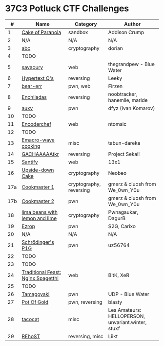 # 37C3 Potluck CTF Challenges

| **#** | **Name**                                             | **Category**            | **Author**                                         |
|-------|------------------------------------------------------|-------------------------|----------------------------------------------------|
| 1     | [Cake of Paranoia](challenge-01/)                    | sandbox                 | Addison Crump                                      |
| 2     | N/A                                                  | N/A                     | N/A                                                |
| 3     | [abc](challenge-03/)                                 | cryptography            | dorian                                             |
| 4     | TODO                                                 |                         |                                                    |
| 5     | [savaoury](challenge-05/)                            | web                     | thegrandpew - Blue Water                           |
| 6     | [Hypertext O's](challenge-06/)                       | reversing               | Leeky                                              |
| 7     | [bear-err](challenge-07/)                            | pwn, web                | Firzen                                             |
| 8     | [Enchiladas](challenge-08/)                          | reversing               | noobtracker, hanemile, maride                      |
| 9     | [auxv](challenge-09/)                                | pwn                     | dfyz (Ivan Komarov)                                |
| 10    | TODO                                                 |                         |                                                    |
| 11    | [Encoderchef](challenge-11/)                         | web                     | ntomsic                                            |
| 12    | TODO                                                 |                         |                                                    |
| 13    | [Emacro-wave cooking](challenge-13/)                 | misc                    | tabun-dareka                                       |
| 14    | [GACHAAAAAtkr](challenge-14/)                        | reversing               | Project Sekai!                                     |
| 15    | [Santify](challenge-15/)                             | web                     | 13x1                                               |
| 16    | [Upside-down Cake](challenge-16/)                    | cryptography            | Neobeo                                             |
| 17a   | [Cookmaster 1](challenge-17/)                        | cryptography, reversing | gmerz & cluosh from We_0wn_Y0u                     |
| 17b   | [Cookmaster 2](challenge-17/)                        | pwn                     | gmerz & cluosh from We_0wn_Y0u                     |
| 18    | [lima beans with lemon and lime](challenge-18/)      | cryptography            | Pwnagaukar, DagurB                                 |
| 19    | [Ezrop](challenge-19/)                               | pwn                     | S2G, Carixo                                        |
| 20    | N/A                                                  | N/A                     | N/A                                                |
| 21    | [Schrödinger's P1G](challenge-21/)                   | pwn                     | uz56764                                            |
| 22    | TODO                                                 |                         |                                                    |
| 23    | TODO                                                 |                         |                                                    |
| 24    | [Traditional Feast: Nginx Spagetthi](challenge-24/)  | web                     | BitK, XeR                                          |
| 25    | TODO                                                 |                         |                                                    |
| 26    | [Tamagoyaki](challenge-26/)                          | pwn                     | UDP - Blue Water                                   |
| 27    | [Pot Of Gold](challenge-27/)                         | pwn, reversing          | blasty                                             |
| 28    | [tacocat](challenge-28/)                             | misc                    | Les Amateurs: HELLOPERSON, unvariant.winter, stuxf |
| 29    | [REhoST](challenge-29/)                              | reversing, misc         | Liikt                                              |
